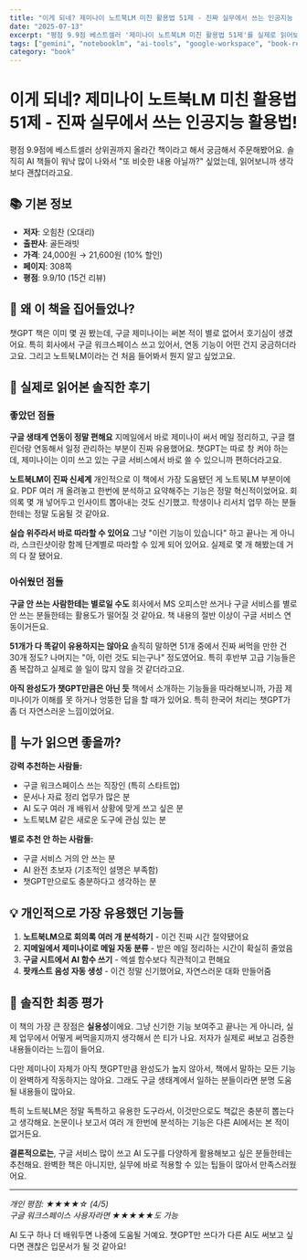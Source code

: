 ```yaml
---
title: "이게 되네? 제미나이 노트북LM 미친 활용법 51제 - 진짜 실무에서 쓰는 인공지능 활용법!"
date: "2025-07-13"
excerpt: "평점 9.9점 베스트셀러 '제미나이 노트북LM 미친 활용법 51제'를 실제로 읽어보고 솔직하게 리뷰해봤습니다. 구글 생태계 연동과 노트북LM의 실무 활용법까지 총정리!"
tags: ["gemini", "notebooklm", "ai-tools", "google-workspace", "book-review"]
category: "book"
---
```


# 이게 되네? 제미나이 노트북LM 미친 활용법 51제 - 진짜 실무에서 쓰는 인공지능 활용법!

평점 9.9점에 베스트셀러 상위권까지 올라간 책이라고 해서 궁금해서 주문해봤어요. 솔직히 AI 책들이 워낙 많이 나와서 "또 비슷한 내용 아닐까?" 싶었는데, 읽어보니까 생각보다 괜찮더라고요.

## 📚 기본 정보

- **저자**: 오힘찬 (오대리)
- **출판사**: 골든래빗
- **가격**: 24,000원 → 21,600원 (10% 할인)
- **페이지**: 308쪽
- **평점**: 9.9/10 (15건 리뷰)

## 🤔 왜 이 책을 집어들었나?

챗GPT 책은 이미 몇 권 봤는데, 구글 제미나이는 써본 적이 별로 없어서 호기심이 생겼어요. 특히 회사에서 구글 워크스페이스 쓰고 있어서, 연동 기능이 어떤 건지 궁금하더라고요. 그리고 노트북LM이라는 건 처음 들어봐서 뭔지 알고 싶었고요.

## 📖 실제로 읽어본 솔직한 후기

### 좋았던 점들

**구글 생태계 연동이 정말 편해요**
지메일에서 바로 제미나이 써서 메일 정리하고, 구글 캘린더랑 연동해서 일정 관리하는 부분이 진짜 유용했어요. 챗GPT는 따로 창 켜야 하는데, 제미나이는 이미 쓰고 있는 구글 서비스에서 바로 쓸 수 있으니까 편하더라고요.

**노트북LM이 진짜 신세계**
개인적으로 이 책에서 가장 도움됐던 게 노트북LM 부분이에요. PDF 여러 개 올려놓고 한번에 분석하고 요약해주는 기능은 정말 혁신적이었어요. 회의록 몇 개 넣어두고 인사이트 뽑아내는 것도 신기했고. 학생이나 리서치 업무 하는 분들한테는 정말 도움될 것 같아요.

**실습 위주라서 바로 따라할 수 있어요**
그냥 "이런 기능이 있습니다" 하고 끝나는 게 아니라, 스크린샷이랑 함께 단계별로 따라할 수 있게 되어 있어요. 실제로 몇 개 해봤는데 거의 다 잘 됐어요.

### 아쉬웠던 점들

**구글 안 쓰는 사람한테는 별로일 수도**
회사에서 MS 오피스만 쓰거나 구글 서비스를 별로 안 쓰는 분들한테는 활용도가 떨어질 것 같아요. 책 내용의 절반 이상이 구글 서비스 연동이거든요.

**51개가 다 똑같이 유용하지는 않아요**
솔직히 말하면 51개 중에서 진짜 써먹을 만한 건 30개 정도? 나머지는 "아, 이런 것도 되는구나" 정도였어요. 특히 후반부 고급 기능들은 좀 복잡하고 실제로 쓸 일이 많지 않을 것 같더라고요.

**아직 완성도가 챗GPT만큼은 아닌 듯**
책에서 소개하는 기능들을 따라해보니까, 가끔 제미나이가 이해를 못 하거나 엉뚱한 답을 할 때가 있어요. 특히 한국어 처리는 챗GPT가 좀 더 자연스러운 느낌이었어요.

## 🎯 누가 읽으면 좋을까?

**강력 추천하는 사람들:**
- 구글 워크스페이스 쓰는 직장인 (특히 스타트업)
- 문서나 자료 정리 업무가 많은 분
- AI 도구 여러 개 배워서 상황에 맞게 쓰고 싶은 분
- 노트북LM 같은 새로운 도구에 관심 있는 분

**별로 추천 안 하는 사람들:**
- 구글 서비스 거의 안 쓰는 분
- AI 완전 초보자 (기초적인 설명은 부족함)
- 챗GPT만으로도 충분하다고 생각하는 분

## 💡 개인적으로 가장 유용했던 기능들

1. **노트북LM으로 회의록 여러 개 분석하기** - 이건 진짜 시간 절약됐어요
2. **지메일에서 제미나이로 메일 자동 분류** - 받은 메일 정리하는 시간이 확실히 줄었음
3. **구글 시트에서 AI 함수 쓰기** - 엑셀 함수보다 직관적이고 편해요
4. **팟캐스트 음성 자동 생성** - 이건 정말 신기했어요, 자연스러운 대화 만들어줌

## 🙏 솔직한 최종 평가

이 책의 가장 큰 장점은 **실용성**이에요. 그냥 신기한 기능 보여주고 끝나는 게 아니라, 실제 업무에서 어떻게 써먹을지까지 생각해서 쓴 티가 나요. 저자가 실제로 써보고 검증한 내용들이라는 느낌이 들어요.

다만 제미나이 자체가 아직 챗GPT만큼 완성도가 높지 않아서, 책에서 말하는 모든 기능이 완벽하게 작동하지는 않아요. 그래도 구글 생태계에서 일하는 분들이라면 분명 도움될 내용들이 많아요.

특히 노트북LM은 정말 독특하고 유용한 도구라서, 이것만으로도 책값은 충분히 뽑는다고 생각해요. 논문이나 보고서 여러 개 한번에 분석하는 기능은 다른 AI에서는 본 적이 없거든요.

**결론적으로는**, 구글 서비스 많이 쓰고 AI 도구를 다양하게 활용해보고 싶은 분들한테는 추천해요. 완벽한 책은 아니지만, 실무에 바로 적용할 수 있는 팁들이 많아서 만족스러웠어요.

---

*개인 평점: ★★★★☆ (4/5)*  
*구글 워크스페이스 사용자라면 ★★★★★도 가능*

AI 도구 하나 더 배워두면 나중에 도움될 거예요. 챗GPT만 쓰다가 다른 AI도 써보고 싶다면 괜찮은 입문서가 될 것 같아요!